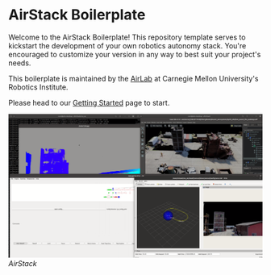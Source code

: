 # AirStack Boilerplate

Welcome to the AirStack Boilerplate! This repository template serves to kickstart the development of your own robotics autonomy stack. You're encouraged to customize your version in any way to best suit your project's needs.

This boilerplate is maintained by the [AirLab](https://theairlab.org) at Carnegie Mellon University's Robotics Institute.

Please head to our [Getting Started](getting_started.md) page to start.




![Overview](overview.png)
*AirStack*


